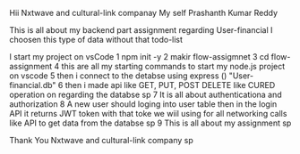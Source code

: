 Hii Nxtwave and cultural-link companay 
My self Prashanth Kumar Reddy 

This is all about my backend part assignment regarding User-financial I choosen this type of data without that todo-list 

I start my project on vsCode 
1 npm init -y
2 makir flow-assigmnet 
3 cd flow-assignment 
4 this are all my starting commands to start my node.js project on vscode 
5 then i connect to the detabse using express () "User-financial.db"
6 then i made api like GET, PUT, POST DELETE like CURED operation on regarding the databse sp 
7 It is all about authenticationa and authorization 
8 A new user should loging into user table then in the login API it returns JWT token with that toke we wiil using for all networking calls like API to get data from the databse sp 
9 This is all about my assignment sp 

Thank You Nxtwave and cultural-link company sp
